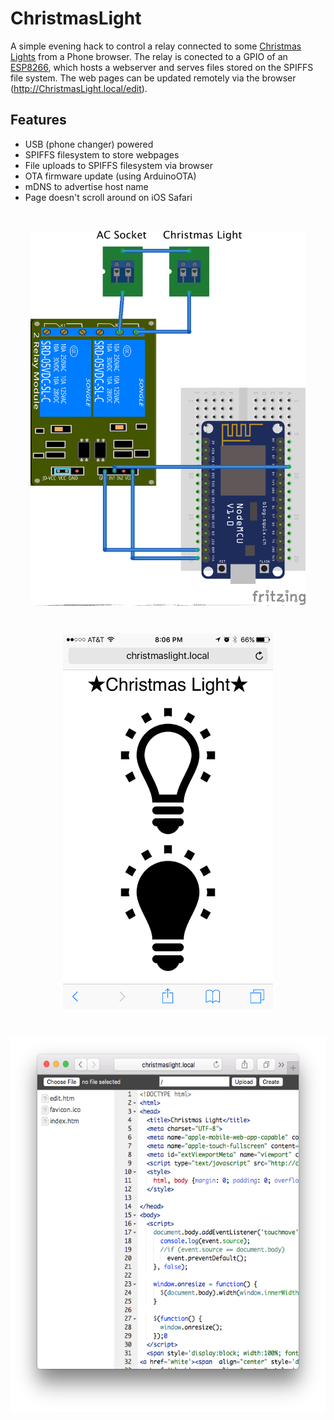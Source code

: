 # ChristmasLight

A simple evening hack to control a relay connected to some [Christmas Lights](http://www.aliexpress.com/item/Free-shipping-led-string-light-10M-100led-AC110V-or-AC220V-colorful-holiday-led-lighting-waterproof-outdoor/1920704737.html) from a Phone browser. The relay is conected to a GPIO of an [ESP8266](http://www.aliexpress.com/item/New-Wireless-module-NodeMcu-Lua-WIFI-Internet-of-Things-development-board-based-ESP8266-with-pcb-Antenna/32299982691.html), which hosts a webserver and serves files stored on the SPIFFS file system. The web pages can be updated remotely via the browser (http://ChristmasLight.local/edit).

## Features

 - USB (phone changer) powered
 - SPIFFS filesystem to store webpages
 - File uploads to SPIFFS filesystem via browser
 - OTA firmware update (using ArduinoOTA)
 - mDNS to advertise host name
 - Page doesn't scroll around on iOS Safari

</br>
<p align="center">
<img src="/images/circuit_bb.png" align="middle"alt="Circuit" height="600">
</p>
</br>
<p align="center">
<img src="/images/screenshot.png" align="middle" alt="webpage" height="600">
</p>
</br>
<p align="center">
<img src="/images/edit.png" align="middle" alt="File uploads" height="600">
</p>
